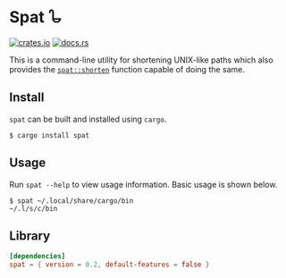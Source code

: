 # Spat 𐃸

[<img alt="crates.io" src="https://img.shields.io/crates/v/spat?style=for-the-badge">](https://crates.io/crates/spat)
[<img alt="docs.rs" src="https://img.shields.io/docsrs/spat?style=for-the-badge">](https://docs.rs/spat/latest/spat)


This is a command-line utility for shortening UNIX-like paths which also provides
the [`spat::shorten`](https://docs.rs/spat/latest/spat/fn.shorten.html) function capable of doing the same.

## Install

`spat` can be built and installed using `cargo`.
```console
$ cargo install spat
```

## Usage

Run `spat --help` to view usage information. Basic usage is shown below.
```console
$ spat ~/.local/share/cargo/bin
~/.l/s/c/bin
```

## Library

```toml
[dependencies]
spat = { version = 0.2, default-features = false }
```
